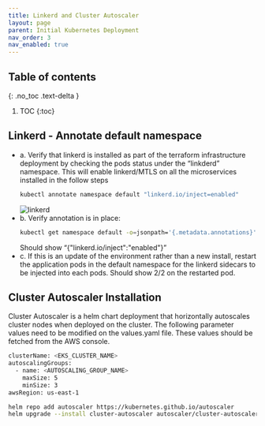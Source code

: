 ```yaml
---
title: Linkerd and Cluster Autoscaler
layout: page
parent: Initial Kubernetes Deployment
nav_order: 3
nav_enabled: true
---
```


## Table of contents
{: .no_toc .text-delta }

1. TOC
{:toc}

## Linkerd - Annotate default namespace
- a. Verify that linkerd is installed as part of the terraform infrastructure deployment by checking the pods status under the “linkderd” namespace. This will enable linkerd/MTLS on all the microservices installed in the follow steps
  ```bash
  kubectl annotate namespace default "linkerd.io/inject=enabled"
  ```
  ![linkerd](/just-the-doc/docs/3_base_application/images/linkerd.png)
- b. Verify annotation is in place:
  ```bash
  kubectl get namespace default -o=jsonpath='{.metadata.annotations}'
  ```
  Should show “{"linkerd.io/inject":"enabled"}”
- c. If this is an update of the environment rather than a new install, restart the application pods in the default namespace for the linkerd sidecars to be injected into each pods. Should show 2/2 on the restarted pod.

## Cluster Autoscaler Installation
Cluster Autoscaler is a helm chart deployment that horizontally autoscales cluster nodes when deployed on the cluster. The following parameter values need to be modified on the values.yaml file. These values should be fetched from the AWS console.
```bash
clusterName: <EKS_CLUSTER_NAME>
autoscalingGroups:
  - name: <AUTOSCALING_GROUP_NAME>
    maxSize: 5
    minSize: 3
awsRegion: us-east-1

helm repo add autoscaler https://kubernetes.github.io/autoscaler
helm upgrade --install cluster-autoscaler autoscaler/cluster-autoscaler -f ./cluster-autoscaler/values.yaml --namespace kube-system
```
